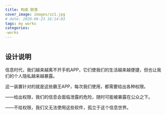```yaml
---
title: 构成 脱落
cover_image: images/zz1.jpg
# date: 2020-06-23 16:14:03
tags: my works
categories:
-works
---
```

#     

## 设计说明

 信息时代，我们越来越离不开手机APP，它们使我们的生活越来越便捷，但也让我们的个人隐私越来越暴露。

 这一装置针对的就是这些霸王APP，每次我们使用，都需要给出各种权限。

 ——给出权限，我们的信息会面临泄露的危险，随时可能被暴露在公众之下。

 ——不给权限，我们又无法使用这些软件，孤立于这个信息世界。